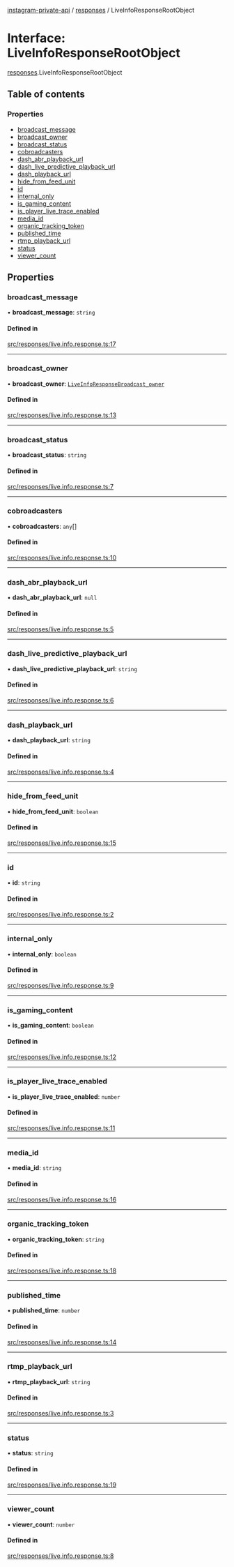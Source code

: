 [instagram-private-api](../../README.md) / [responses](../../modules/responses.md) / LiveInfoResponseRootObject

# Interface: LiveInfoResponseRootObject

[responses](../../modules/responses.md).LiveInfoResponseRootObject

## Table of contents

### Properties

- [broadcast\_message](LiveInfoResponseRootObject.md#broadcast_message)
- [broadcast\_owner](LiveInfoResponseRootObject.md#broadcast_owner)
- [broadcast\_status](LiveInfoResponseRootObject.md#broadcast_status)
- [cobroadcasters](LiveInfoResponseRootObject.md#cobroadcasters)
- [dash\_abr\_playback\_url](LiveInfoResponseRootObject.md#dash_abr_playback_url)
- [dash\_live\_predictive\_playback\_url](LiveInfoResponseRootObject.md#dash_live_predictive_playback_url)
- [dash\_playback\_url](LiveInfoResponseRootObject.md#dash_playback_url)
- [hide\_from\_feed\_unit](LiveInfoResponseRootObject.md#hide_from_feed_unit)
- [id](LiveInfoResponseRootObject.md#id)
- [internal\_only](LiveInfoResponseRootObject.md#internal_only)
- [is\_gaming\_content](LiveInfoResponseRootObject.md#is_gaming_content)
- [is\_player\_live\_trace\_enabled](LiveInfoResponseRootObject.md#is_player_live_trace_enabled)
- [media\_id](LiveInfoResponseRootObject.md#media_id)
- [organic\_tracking\_token](LiveInfoResponseRootObject.md#organic_tracking_token)
- [published\_time](LiveInfoResponseRootObject.md#published_time)
- [rtmp\_playback\_url](LiveInfoResponseRootObject.md#rtmp_playback_url)
- [status](LiveInfoResponseRootObject.md#status)
- [viewer\_count](LiveInfoResponseRootObject.md#viewer_count)

## Properties

### broadcast\_message

• **broadcast\_message**: `string`

#### Defined in

[src/responses/live.info.response.ts:17](https://github.com/Nerixyz/instagram-private-api/blob/4971f34/src/responses/live.info.response.ts#L17)

___

### broadcast\_owner

• **broadcast\_owner**: [`LiveInfoResponseBroadcast_owner`](LiveInfoResponseBroadcast_owner.md)

#### Defined in

[src/responses/live.info.response.ts:13](https://github.com/Nerixyz/instagram-private-api/blob/4971f34/src/responses/live.info.response.ts#L13)

___

### broadcast\_status

• **broadcast\_status**: `string`

#### Defined in

[src/responses/live.info.response.ts:7](https://github.com/Nerixyz/instagram-private-api/blob/4971f34/src/responses/live.info.response.ts#L7)

___

### cobroadcasters

• **cobroadcasters**: `any`[]

#### Defined in

[src/responses/live.info.response.ts:10](https://github.com/Nerixyz/instagram-private-api/blob/4971f34/src/responses/live.info.response.ts#L10)

___

### dash\_abr\_playback\_url

• **dash\_abr\_playback\_url**: ``null``

#### Defined in

[src/responses/live.info.response.ts:5](https://github.com/Nerixyz/instagram-private-api/blob/4971f34/src/responses/live.info.response.ts#L5)

___

### dash\_live\_predictive\_playback\_url

• **dash\_live\_predictive\_playback\_url**: `string`

#### Defined in

[src/responses/live.info.response.ts:6](https://github.com/Nerixyz/instagram-private-api/blob/4971f34/src/responses/live.info.response.ts#L6)

___

### dash\_playback\_url

• **dash\_playback\_url**: `string`

#### Defined in

[src/responses/live.info.response.ts:4](https://github.com/Nerixyz/instagram-private-api/blob/4971f34/src/responses/live.info.response.ts#L4)

___

### hide\_from\_feed\_unit

• **hide\_from\_feed\_unit**: `boolean`

#### Defined in

[src/responses/live.info.response.ts:15](https://github.com/Nerixyz/instagram-private-api/blob/4971f34/src/responses/live.info.response.ts#L15)

___

### id

• **id**: `string`

#### Defined in

[src/responses/live.info.response.ts:2](https://github.com/Nerixyz/instagram-private-api/blob/4971f34/src/responses/live.info.response.ts#L2)

___

### internal\_only

• **internal\_only**: `boolean`

#### Defined in

[src/responses/live.info.response.ts:9](https://github.com/Nerixyz/instagram-private-api/blob/4971f34/src/responses/live.info.response.ts#L9)

___

### is\_gaming\_content

• **is\_gaming\_content**: `boolean`

#### Defined in

[src/responses/live.info.response.ts:12](https://github.com/Nerixyz/instagram-private-api/blob/4971f34/src/responses/live.info.response.ts#L12)

___

### is\_player\_live\_trace\_enabled

• **is\_player\_live\_trace\_enabled**: `number`

#### Defined in

[src/responses/live.info.response.ts:11](https://github.com/Nerixyz/instagram-private-api/blob/4971f34/src/responses/live.info.response.ts#L11)

___

### media\_id

• **media\_id**: `string`

#### Defined in

[src/responses/live.info.response.ts:16](https://github.com/Nerixyz/instagram-private-api/blob/4971f34/src/responses/live.info.response.ts#L16)

___

### organic\_tracking\_token

• **organic\_tracking\_token**: `string`

#### Defined in

[src/responses/live.info.response.ts:18](https://github.com/Nerixyz/instagram-private-api/blob/4971f34/src/responses/live.info.response.ts#L18)

___

### published\_time

• **published\_time**: `number`

#### Defined in

[src/responses/live.info.response.ts:14](https://github.com/Nerixyz/instagram-private-api/blob/4971f34/src/responses/live.info.response.ts#L14)

___

### rtmp\_playback\_url

• **rtmp\_playback\_url**: `string`

#### Defined in

[src/responses/live.info.response.ts:3](https://github.com/Nerixyz/instagram-private-api/blob/4971f34/src/responses/live.info.response.ts#L3)

___

### status

• **status**: `string`

#### Defined in

[src/responses/live.info.response.ts:19](https://github.com/Nerixyz/instagram-private-api/blob/4971f34/src/responses/live.info.response.ts#L19)

___

### viewer\_count

• **viewer\_count**: `number`

#### Defined in

[src/responses/live.info.response.ts:8](https://github.com/Nerixyz/instagram-private-api/blob/4971f34/src/responses/live.info.response.ts#L8)
